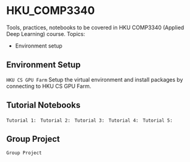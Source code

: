 # HKU_COMP3340
Tools, practices, notebooks to be covered in HKU COMP3340 (Applied Deep Learning) course. Topics: 
* Environment setup

## Environment Setup
```HKU CS GPU Farm``` Setup the virtual environment and install packages by connecting to HKU CS GPU Farm. 

## Tutorial Notebooks
```Tutorial 1: ```
```Tutorial 2: ```
```Tutorial 3: ```
```Tutorial 4: ```
```Tutorial 5: ```

## Group Project
```Group Project```
